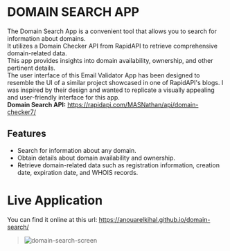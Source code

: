 # DOMAIN SEARCH APP

The Domain Search App is a convenient tool that allows you to search for information about domains.<br>
It utilizes a Domain Checker API from RapidAPI to retrieve comprehensive domain-related data.<br>
This app provides insights into domain availability, ownership, and other pertinent details.<br>
The user interface of this Email Validator App has been designed to resemble the UI of a similar project showcased in one of RapidAPI's blogs. 
I was inspired by their design and wanted to replicate a visually appealing and user-friendly interface for this app.<br>
**Domain Search API:** https://rapidapi.com/MASNathan/api/domain-checker7/

## Features
- Search for information about any domain.
- Obtain details about domain availability and ownership.
- Retrieve domain-related data such as registration information, creation date, expiration date, and WHOIS records.

# Live Application
You can find it online at this url: https://anouarelkihal.github.io/domain-search/
> ![domain-search-screen](https://github.com/AnouarElKihal/domain-search/assets/68613907/63d65d61-f427-42cf-8180-49ce7336bff6)

